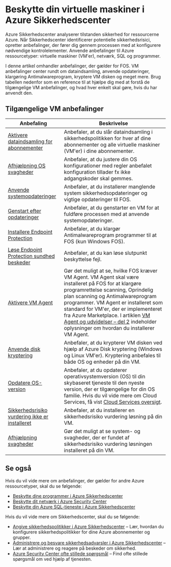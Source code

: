 <properties
   pageTitle="Beskytte din virtuelle maskiner i Azure Sikkerhedscenter | Microsoft Azure"
   description="Dette dokument adresser anbefalinger i Azure Security Center, der hjælper dig med at beskytte din virtuelle maskiner og holde i overensstemmelse med sikkerhedspolitikker."
   services="security-center"
   documentationCenter="na"
   authors="TerryLanfear"
   manager="MBaldwin"
   editor=""/>

<tags
   ms.service="security-center"
   ms.devlang="na"
   ms.topic="article"
   ms.tgt_pltfrm="na"
   ms.workload="na"
   ms.date="09/25/2016"
   ms.author="terrylan"/>

# <a name="protecting-your-virtual-machines-in-azure-security-center"></a>Beskytte din virtuelle maskiner i Azure Sikkerhedscenter

Azure Sikkerhedscenter analyserer tilstanden sikkerhed for ressourcerne Azure. Når Sikkerhedscenter identificerer potentielle sikkerhedsrisici, opretter anbefalinger, der fører dig gennem processen med at konfigurere nødvendige kontrolelementer.  Anvende anbefalinger til Azure ressourcetyper: virtuelle maskiner (VM'er), netværk, SQL og programmer.

I denne artikel omhandler anbefalinger, der gælder for FOS.  VM anbefalinger center rundt om dataindsamling, anvende opdateringer, klargøring Antimalwareprogram, kryptere VM disken og meget mere.  Brug tabellen nedenfor som en reference til at hjælpe dig med at forstå de tilgængelige VM anbefalinger, og hvad hver enkelt skal gøre, hvis du har anvendt den.

## <a name="available-vm-recommendations"></a>Tilgængelige VM anbefalinger

|Anbefaling|Beskrivelse|
|-----|-----|
|[Aktivere dataindsamling for abonnementer](security-center-enable-data-collection.md)|Anbefaler, at du slår dataindsamling i sikkerhedspolitikken for hver af dine abonnementer og alle virtuelle maskiner (VM'er) i dine abonnementer.|
|[Afhjælpning OS svagheder](security-center-remediate-os-vulnerabilities.md)|Anbefaler, at du justere din OS konfigurationer med regler anbefalet konfiguration tillader fx ikke adgangskoder skal gemmes.|
|[Anvende systemopdateringer](security-center-apply-system-updates.md)|Anbefaler, at du installerer manglende system sikkerhedsopdateringer og vigtige opdateringer til FOS.|
|[Genstart efter opdateringer](security-center-apply-system-updates.md#reboot-after-system-updates)|Anbefaler, at du genstarter en VM for at fuldføre processen med at anvende systemopdateringer.|
|[Installere Endpoint Protection](security-center-install-endpoint-protection.md)|Anbefaler, at du klargør Antimalwareprogram programmer til at FOS (kun Windows FOS).|
|[Løse Endpoint Protection sundhed beskeder](security-center-resolve-endpoint-protection-health-alerts.md)|Anbefaler, at du kan løse slutpunkt beskyttelse fejl.|
|[Aktivere VM Agent](security-center-enable-vm-agent.md)|Gør det muligt at se, hvilke FOS kræver VM Agent. VM Agent skal være installeret på FOS for at klargøre programrettelse scanning, Oprindelig plan scanning og Antimalwareprogram programmer. VM Agent er installeret som standard for VM'er, der er implementeret fra Azure Marketplace. I artiklen [VM Agent og udvidelser – del 2](http://azure.microsoft.com/blog/2014/04/15/vm-agent-and-extensions-part-2/) indeholder oplysninger om hvordan du installerer VM Agent.|
| [Anvende disk kryptering](security-center-apply-disk-encryption.md) |Anbefaler, at du krypterer VM disken ved hjælp af Azure Disk kryptering (Windows og Linux VM'er). Kryptering anbefales til både OS og enheder på din VM.|
| [Opdatere OS-version](security-center-update-os-version.md) | Anbefaler, at du opdaterer operativsystemversion (OS) til din skybaseret tjeneste til den nyeste version, der er tilgængelige for din OS familie.  Hvis du vil vide mere om Cloud Services, få vist [Cloud Services oversigt](../cloud-services/cloud-services-choose-me.md). |
| [Sikkerhedsrisiko vurdering ikke er installeret](security-center-vulnerability-assessment-recommendations.md) | Anbefaler, at du installerer en sikkerhedsrisiko vurdering løsning på din VM. |
| [Afhjælpning svagheder](security-center-vulnerability-assessment-recommendations.md#review-recommendation) | Gør det muligt at se system- og svagheder, der er fundet af sikkerhedsrisiko vurdering løsningen installeret på din VM. |

## <a name="see-also"></a>Se også

Hvis du vil vide mere om anbefalinger, der gælder for andre Azure ressourcetyper, skal du se følgende:

- [Beskytte dine programmer i Azure Sikkerhedscenter](security-center-application-recommendations.md)
- [Beskytte dit netværk i Azure Security Center](security-center-network-recommendations.md)
- [Beskytte din Azure SQL-tjeneste i Azure Sikkerhedscenter](security-center-sql-service-recommendations.md)

Hvis du vil vide mere om Sikkerhedscenter, skal du se følgende:

- [Angive sikkerhedspolitikker i Azure Sikkerhedscenter](security-center-policies.md) – Lær, hvordan du konfigurere sikkerhedspolitikker for dine Azure abonnementer og grupper.
- [Administrere og besvare sikkerhedsadvarsler i Azure Sikkerhedscenter](security-center-managing-and-responding-alerts.md) – Lær at administrere og reagere på beskeder om sikkerhed.
- [Azure Security Center ofte stillede spørgsmål](security-center-faq.md) – Find ofte stillede spørgsmål om ved hjælp af tjenesten.
